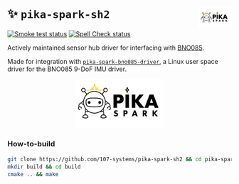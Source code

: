 <a href="https://pika-spark.io/"><img align="right" src="https://raw.githubusercontent.com/pika-spark/.github/main/logo/logo-pika-spark-bg-white.png" width="15%"></a>
:sparkles: `pika-spark-sh2`
===========================
[![Smoke test status](https://github.com/pika-spark/pika-spark-sh2/actions/workflows/smoke-test.yml/badge.svg)](https://github.com/pika-spark/pika-spark-sh2/actions/workflows/smoke-test.yml)
[![Spell Check status](https://github.com/pika-spark/pika-spark-sh2/actions/workflows/spell-check.yml/badge.svg)](https://github.com/pika-spark/pika-spark-sh2/actions/workflows/spell-check.yml)

Actively maintained sensor hub driver for interfacing with [BNO085](https://www.ceva-dsp.com/wp-content/uploads/2019/10/BNO080_085-Datasheet.pdf).

Made for integration with [`pika-spark-bno085-driver`](https://github.com/pika-spark/pika-spark-bno085-driver), a Linux user space driver for the BNO085 9-DoF IMU driver.

<p align="center">
  <a href="https://pika-spark.io/"><img src="https://raw.githubusercontent.com/pika-spark/.github/main/logo/logo-pika-spark-bg-white-github.png" width="40%"></a>
</p>

### How-to-build
```bash
git clone https://github.com/107-systems/pika-spark-sh2 && cd pika-spark-sh2
mkdir build && cd build
cmake .. && make
```
